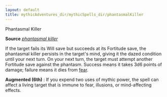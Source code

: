 ```yaml
---
layout: default
title: mythicAdventures_dir/mythicSpells_dir/phantasmalKiller
---
```

Phantasmal Killer

**Source** [_phantasmal killer_](../spells_dir/phantasmalKiller#_phantasmal-killer)

If the target fails its Will save but succeeds at its Fortitude save, the phantasmal killer persists in the target's mind, giving it the dazed condition until your next turn. On your next turn, the target must attempt another Fortitude save against the phantasm. Success means it takes 3d6 points of damage; failure means it dies from [fear](../monsters_dir/universalMonsterRules#_fear).

**Augmented (6th)** : If you expend two uses of mythic power, the spell can affect a living target that is immune to fear, illusions, or mind-affecting effects.

